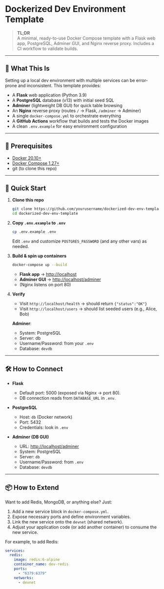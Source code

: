 # Dockerized Dev Environment Template

> **TL;DR**  
> A minimal, ready-to-use Docker Compose template with a Flask web app, PostgreSQL, Adminer GUI, and Nginx reverse proxy. Includes a CI workflow to validate builds.

---

## 📖 What This Is

Setting up a local dev environment with multiple services can be error-prone and inconsistent. This template provides:

- A **Flask** web application (Python 3.9)  
- A **PostgreSQL** database (v13) with initial seed SQL  
- **Adminer** (lightweight DB GUI) for quick table browsing  
- An **Nginx** reverse proxy (routes `/` → Flask, `/adminer` → Adminer)  
- A single `docker-compose.yml` to orchestrate everything  
- A **GitHub Actions** workflow that builds and tests the Docker images  
- A clean `.env.example` for easy environment configuration  

---

## 🔧 Prerequisites

- [Docker 20.10+](https://docs.docker.com/get-docker/)  
- [Docker Compose 1.27+](https://docs.docker.com/compose/install/)  
- git (to clone this repo)  

---

## 🚀 Quick Start

1. **Clone this repo**  
   ```bash
   git clone https://github.com/yourusername/dockerized-dev-env-template.git
   cd dockerized-dev-env-template


2. **Copy `.env.example` to `.env`**

   ```bash
   cp .env.example .env
   ```

   Edit `.env` and customize `POSTGRES_PASSWORD` (and any other vars) as needed.

3. **Build & spin up containers**

   ```bash
   docker-compose up --build
   ```

   * **Flask app** → [http://localhost](http://localhost)
   * **Adminer GUI** → [http://localhost/adminer](http://localhost/adminer)
   * (Nginx listens on port 80)

4. **Verify**

   * Visit `http://localhost/health` → should return `{"status":"OK"}`
   * Visit `http://localhost/users` → should list seeded users (e.g., Alice, Bob)

   **Adminer**:

   * System: PostgreSQL
   * Server: db
   * Username/Password: from your `.env`
   * Database: `devdb`

---

## 🛠 How to Connect

* **Flask**

  * Default port: 5000 (exposed via Nginx → port 80).
  * DB connection reads from `DATABASE_URL` in `.env`.

* **PostgreSQL**

  * Host: `db` (Docker network)
  * Port: 5432
  * Credentials: look in `.env`

* **Adminer (DB GUI)**

  * URL: [http://localhost/adminer](http://localhost/adminer)
  * System: PostgreSQL
  * Server: `db`
  * Username/Password: from `.env`
  * Database: `devdb`

---

## 📦 How to Extend

Want to add Redis, MongoDB, or anything else? Just:

1. Add a new service block in `docker-compose.yml`.
2. Expose necessary ports and define environment variables.
3. Link the new service onto the `devnet` (shared network).
4. Adjust your application code (or add another container) to consume the new service.

For example, to add Redis:

```yaml
services:
  redis:
    image: redis:6-alpine
    container_name: dev-redis
    ports:
      - "6379:6379"
    networks:
      - devnet
```
